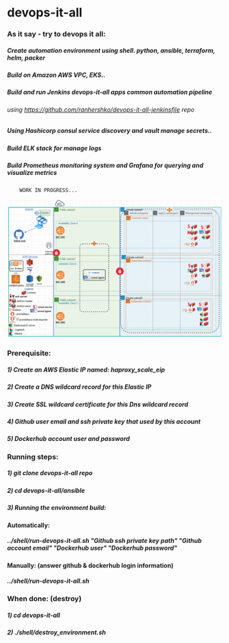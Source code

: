 # devops-it-all
   
   ### As it say - try to devops it all:
   ##### Create automation environment using shell. python, ansible, terraform, helm, packer
   ##### Build on Amazon AWS VPC, EKS..
   ##### Build and run Jenkins devops-it-all apps common automation pipeline 
   ######      using https://github.com/ranhershko/devops-it-all-jenkinsfile repo
   ##### Using Hashicorp consul service discovery and vault manage secrets..
   ##### Build ELK stack for manage logs
   ##### Build Prometheus monitoring system and Grafana for querying and visualize metrics
        WORK IN PROGRESS...
   <img src="images/env-status.png" width="1200" >
   
   ### Prerequisite:
   ##### 1) Create an AWS Elastic IP named: haproxy_scale_eip
   ##### 2) Create a DNS wildcard record for this Elastic IP
   ##### 3) Create SSL wildcard certificate for this Dns wildcard record
   ##### 4) Github user email and ssh private key that used by this account
   ##### 5) Dockerhub account user and password 


   ### Running steps:
   ##### 1) git clone devops-it-all repo
   ##### 2) cd devops-it-all/ansible
   ##### 3) Running the environment build: 
   #### Automatically: 
   ##### ../shell/run-devops-it-all.sh "Github ssh private key path" "Github account email" "Dockerhub user" "Dockerhub password"
   #### Manually: (answer github & dockerhub login information)
   ##### ../shell/run-devops-it-all.sh
        
   ### When done: (destroy)
   ##### 1)  cd devops-it-all
   ##### 2)  ./shell/destroy_environment.sh
